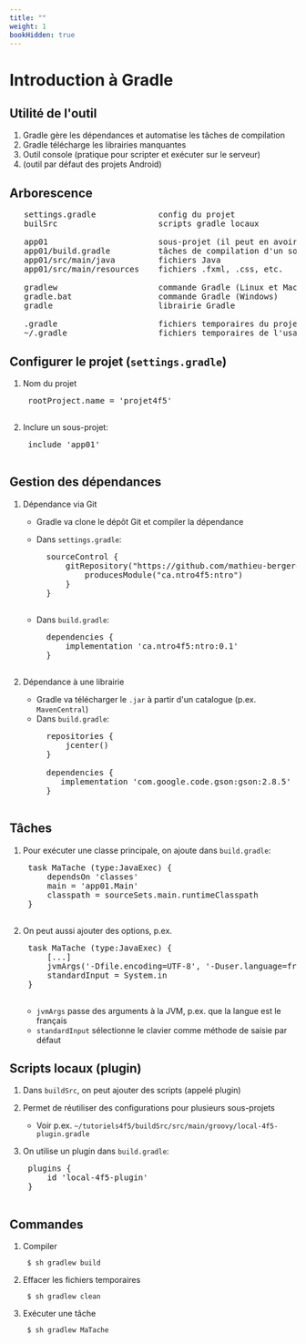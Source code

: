 ```yaml
---
title: ""
weight: 1
bookHidden: true
---
```



# Introduction à Gradle

## Utilité de l'outil

1. Gradle gère les dépendances et automatise les tâches de compilation
1. Gradle télécharge les librairies manquantes
1. Outil console (pratique pour scripter et exécuter sur le serveur)
1. (outil par défaut des projets Android)

## Arborescence

<pre>
   settings.gradle             config du projet
   builSrc                     scripts gradle locaux

   app01                       sous-projet (il peut en avoir plusieurs)
   app01/build.gradle          tâches de compilation d'un sous-projet
   app01/src/main/java         fichiers Java
   app01/src/main/resources    fichiers .fxml, .css, etc.

   gradlew                     commande Gradle (Linux et Mac)
   gradle.bat                  commande Gradle (Windows)
   gradle                      librairie Gradle

   .gradle                     fichiers temporaires du projet
   ~/.gradle                   fichiers temporaires de l'usager
</pre>

## Configurer le projet (`settings.gradle`)

1. Nom du projet
    <pre>
    rootProject.name = 'projet4f5'
    </pre>

1. Inclure un sous-projet:
    <pre>
    include 'app01'
    </pre>

## Gestion des dépendances

1. Dépendance via Git
    * Gradle va clone le dépôt Git et compiler la dépendance
    * Dans `settings.gradle`:
        <pre>
        sourceControl {
            gitRepository("https://github.com/mathieu-bergeron/ntro4f5.git") {
                producesModule("ca.ntro4f5:ntro")
            }
        }
        </pre>
    * Dans `build.gradle`:

        <pre>
        dependencies {
            implementation 'ca.ntro4f5:ntro:0.1' 
        }
        </pre>

1. Dépendance à une librairie
    * Gradle va télécharger le `.jar` à partir d'un catalogue (p.ex. `MavenCentral`)
    * Dans `build.gradle`:
        <pre>
        repositories {
            jcenter()
        }

        dependencies {
           implementation 'com.google.code.gson:gson:2.8.5'
        }
        </pre>


## Tâches

1. Pour exécuter une classe principale, on ajoute dans `build.gradle`:

    <pre>
    task MaTache (type:JavaExec) {
        dependsOn 'classes'
        main = 'app01.Main'
        classpath = sourceSets.main.runtimeClasspath
    }
    </pre>

1. On peut aussi ajouter des options, p.ex.
    <pre>
    task MaTache (type:JavaExec) {
        [...]
        jvmArgs('-Dfile.encoding=UTF-8', '-Duser.language=fr')
        standardInput = System.in
    }
    </pre>

    * `jvmArgs` passe des arguments à la JVM, p.ex. que la langue est le français
    * `standardInput` sélectionne le clavier comme méthode de saisie par défaut

## Scripts locaux (plugin)

1. Dans `buildSrc`, on peut ajouter des scripts (appelé plugin) 

1. Permet de réutiliser des configurations pour plusieurs sous-projets

    * Voir p.ex. `~/tutoriels4f5/buildSrc/src/main/groovy/local-4f5-plugin.gradle`

1. On utilise un plugin dans `build.gradle`:

    <pre>
    plugins {
        id 'local-4f5-plugin'
    }
    </pre>


## Commandes


1. Compiler

        $ sh gradlew build

1. Effacer les fichiers temporaires

        $ sh gradlew clean

1. Exécuter une tâche

        $ sh gradlew MaTache
